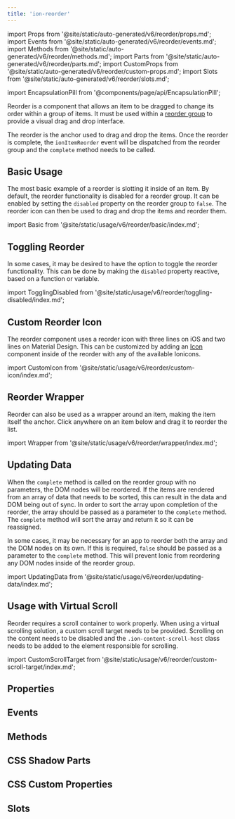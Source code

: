 ```yaml
---
title: 'ion-reorder'
---
```


import Props from '@site/static/auto-generated/v6/reorder/props.md';
import Events from '@site/static/auto-generated/v6/reorder/events.md';
import Methods from '@site/static/auto-generated/v6/reorder/methods.md';
import Parts from '@site/static/auto-generated/v6/reorder/parts.md';
import CustomProps from '@site/static/auto-generated/v6/reorder/custom-props.md';
import Slots from '@site/static/auto-generated/v6/reorder/slots.md';

<head>
  <title>Reorder | ion-reorder: Drag and Drop Icon to Reorder Items</title>
  <meta
    name="description"
    content="Ion-reorder is the anchor used to drag and drop the items inside of the ion-reorder-group. Read to learn more about custom reorder icons and items."
  />
</head>

import EncapsulationPill from '@components/page/api/EncapsulationPill';

<EncapsulationPill type="shadow" />

Reorder is a component that allows an item to be dragged to change its order within a group of items. It must be used within a [reorder group](./reorder-group) to provide a visual drag and drop interface.

The reorder is the anchor used to drag and drop the items. Once the reorder is complete, the `ionItemReorder` event will be dispatched from the reorder group and the `complete` method needs to be called.

## Basic Usage

The most basic example of a reorder is slotting it inside of an item. By default, the reorder functionality is disabled for a reorder group. It can be enabled by setting the `disabled` property on the reorder group to `false`. The reorder icon can then be used to drag and drop the items and reorder them.

import Basic from '@site/static/usage/v6/reorder/basic/index.md';

<Basic />

## Toggling Reorder

In some cases, it may be desired to have the option to toggle the reorder functionality. This can be done by making the `disabled` property reactive, based on a function or variable.

import TogglingDisabled from '@site/static/usage/v6/reorder/toggling-disabled/index.md';

<TogglingDisabled />

## Custom Reorder Icon

The reorder component uses a reorder icon with three lines on iOS and two lines on Material Design. This can be customized by adding an [Icon](https://ionic.io/ionicons) component inside of the reorder with any of the available Ionicons.

import CustomIcon from '@site/static/usage/v6/reorder/custom-icon/index.md';

<CustomIcon />

## Reorder Wrapper

Reorder can also be used as a wrapper around an item, making the item itself the anchor. Click anywhere on an item below and drag it to reorder the list.

import Wrapper from '@site/static/usage/v6/reorder/wrapper/index.md';

<Wrapper />

## Updating Data

When the `complete` method is called on the reorder group with no parameters, the DOM nodes will be reordered. If the items are rendered from an array of data that needs to be sorted, this can result in the data and DOM being out of sync. In order to sort the array upon completion of the reorder, the array should be passed as a parameter to the `complete` method. The `complete` method will sort the array and return it so it can be reassigned.

In some cases, it may be necessary for an app to reorder both the array and the DOM nodes on its own. If this is required, `false` should be passed as a parameter to the `complete` method. This will prevent Ionic from reordering any DOM nodes inside of the reorder group.

import UpdatingData from '@site/static/usage/v6/reorder/updating-data/index.md';

<UpdatingData />

## Usage with Virtual Scroll

Reorder requires a scroll container to work properly. When using a virtual scrolling solution, a custom scroll target needs to be provided. Scrolling on the content needs to be disabled and the `.ion-content-scroll-host` class needs to be added to the element responsible for scrolling.

import CustomScrollTarget from '@site/static/usage/v6/reorder/custom-scroll-target/index.md';

<CustomScrollTarget />

## Properties

<Props />

## Events

<Events />

## Methods

<Methods />

## CSS Shadow Parts

<Parts />

## CSS Custom Properties

<CustomProps />

## Slots

<Slots />
